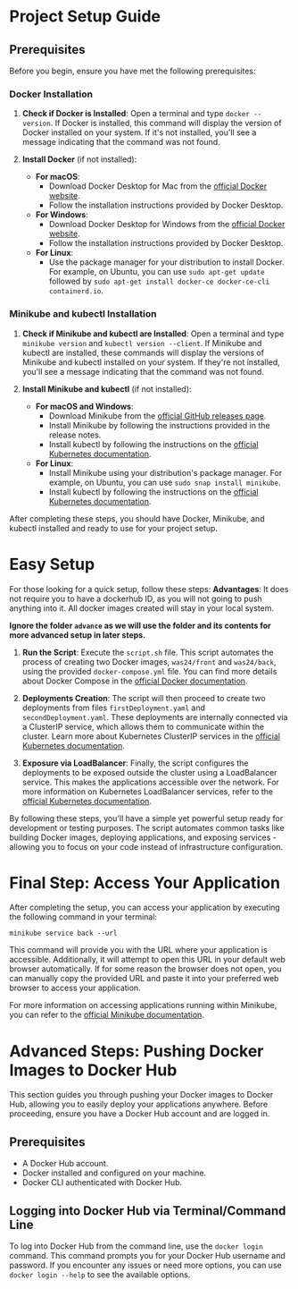 # Project Setup Guide

## Prerequisites

Before you begin, ensure you have met the following prerequisites:

### Docker Installation

1. **Check if Docker is Installed**: Open a terminal and type `docker --version`. If Docker is installed, this command will display the version of Docker installed on your system. If it's not installed, you'll see a message indicating that the command was not found.

2. **Install Docker** (if not installed):
   - **For macOS**:
     - Download Docker Desktop for Mac from the [official Docker website](https://www.docker.com/products/docker-desktop).
     - Follow the installation instructions provided by Docker Desktop.
   - **For Windows**:
     - Download Docker Desktop for Windows from the [official Docker website](https://www.docker.com/products/docker-desktop).
     - Follow the installation instructions provided by Docker Desktop.
   - **For Linux**:
     - Use the package manager for your distribution to install Docker. For example, on Ubuntu, you can use `sudo apt-get update` followed by `sudo apt-get install docker-ce docker-ce-cli containerd.io`.

### Minikube and kubectl Installation

1. **Check if Minikube and kubectl are Installed**: Open a terminal and type `minikube version` and `kubectl version --client`. If Minikube and kubectl are installed, these commands will display the versions of Minikube and kubectl installed on your system. If they're not installed, you'll see a message indicating that the command was not found.

2. **Install Minikube and kubectl** (if not installed):
   - **For macOS and Windows**:
     - Download Minikube from the [official GitHub releases page](https://github.com/kubernetes/minikube/releases).
     - Install Minikube by following the instructions provided in the release notes.
     - Install kubectl by following the instructions on the [official Kubernetes documentation](https://kubernetes.io/docs/tasks/tools/install-kubectl/).
   - **For Linux**:
     - Install Minikube using your distribution's package manager. For example, on Ubuntu, you can use `sudo snap install minikube`.
     - Install kubectl by following the instructions on the [official Kubernetes documentation](https://kubernetes.io/docs/tasks/tools/install-kubectl/).

After completing these steps, you should have Docker, Minikube, and kubectl installed and ready to use for your project setup.

# Easy Setup

For those looking for a quick setup, follow these steps:
**Advantages**: It does not require you to have a dockerhub ID, as you will not going to push anything into it. All docker images created will stay in your local system.

**Ignore the folder `advance` as we will use the folder and its contents for more advanced setup in later steps.**

1. **Run the Script**: Execute the `script.sh` file. This script automates the process of creating two Docker images, `was24/front` and `was24/back`, using the provided `docker-compose.yml` file. You can find more details about Docker Compose in the [official Docker documentation](https://docs.docker.com/compose/).

2. **Deployments Creation**: The script will then proceed to create two deployments from files `firstDeployment.yaml` and `secondDeployment.yaml`. These deployments are internally connected via a ClusterIP service, which allows them to communicate within the cluster. Learn more about Kubernetes ClusterIP services in the [official Kubernetes documentation](https://kubernetes.io/docs/concepts/services-networking/service/#clusterip-service).

3. **Exposure via LoadBalancer**: Finally, the script configures the deployments to be exposed outside the cluster using a LoadBalancer service. This makes the applications accessible over the network. For more information on Kubernetes LoadBalancer services, refer to the [official Kubernetes documentation](https://kubernetes.io/docs/concepts/services-networking/service/#loadbalancer).

By following these steps, you'll have a simple yet powerful setup ready for development or testing purposes. The script automates common tasks like building Docker images, deploying applications, and exposing services - allowing you to focus on your code instead of infrastructure configuration.

# Final Step: Access Your Application

After completing the setup, you can access your application by executing the following command in your terminal:

`minikube service back --url`

This command will provide you with the URL where your application is accessible. Additionally, it will attempt to open this URL in your default web browser automatically. If for some reason the browser does not open, you can manually copy the provided URL and paste it into your preferred web browser to access your application.

For more information on accessing applications running within Minikube, you can refer to the [official Minikube documentation](https://minikube.sigs.k8s.io/docs/handbook/accessing/).

# Advanced Steps: Pushing Docker Images to Docker Hub

This section guides you through pushing your Docker images to Docker Hub, allowing you to easily deploy your applications anywhere. Before proceeding, ensure you have a Docker Hub account and are logged in.

## Prerequisites

- A Docker Hub account.
- Docker installed and configured on your machine.
- Docker CLI authenticated with Docker Hub.

## Logging into Docker Hub via Terminal/Command Line

To log into Docker Hub from the command line, use the `docker login` command. This command prompts you for your Docker Hub username and password. If you encounter any issues or need more options, you can use `docker login --help` to see the available options.




